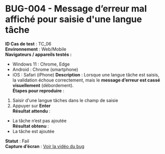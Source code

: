#  BUG-004 - Message d’erreur mal affiché pour saisie d'une langue tâche
**ID Cas de test** : TC_06  
**Environnement** : Web/Mobile  
**Navigateurs / appareils testés :**  
- Windows 11 : Chrome, Edge  
- Android : Chrome (smartphone)  
- iOS : Safari (iPhone)
**Description** : Lorsque une langue tâche est saisis, la validation échoue correctement, mais le **message d’erreur est cassé visuellement** (débordement).  
**Étapes pour reproduire** :  
1. Saisir d'une langue tâches dans le champ de saisie  
2. Appuyer sur **Enter**  
**Résultat attendu** :  
- La tâche n’est pas ajoutée  
**Résultat obtenu** :  
- La tâche est ajoutée  

**Statut** : Fail  
**Capture d’écran** : 
[Voir la vidéo du bug](./captures/bug-004.mp4)